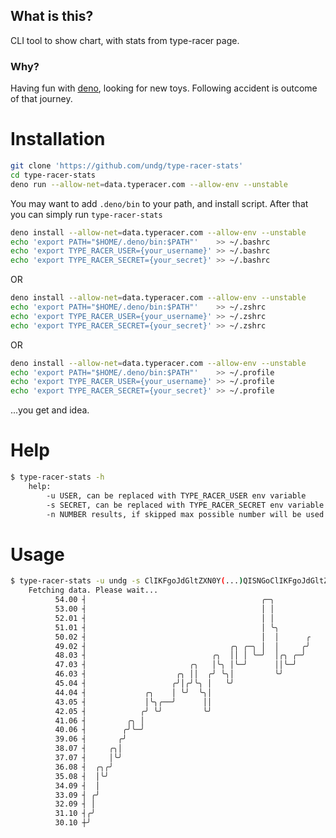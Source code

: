 ## What is this?
CLI tool to show chart, with stats from type-racer page.

### Why?
Having fun with [deno](https://deno.land), looking for new toys. Following accident is outcome of that journey.

# Installation

```bash
git clone 'https://github.com/undg/type-racer-stats'
cd type-racer-stats
deno run --allow-net=data.typeracer.com --allow-env --unstable
```

You may want to add `.deno/bin` to your path, and install script.
After that you can simply run `type-racer-stats`

```bash
deno install --allow-net=data.typeracer.com --allow-env --unstable
echo 'export PATH="$HOME/.deno/bin:$PATH"'    >> ~/.bashrc
echo 'export TYPE_RACER_USER={your_username}' >> ~/.bashrc
echo 'export TYPE_RACER_SECRET={your_secret}' >> ~/.bashrc
```
OR
```bash
deno install --allow-net=data.typeracer.com --allow-env --unstable
echo 'export PATH="$HOME/.deno/bin:$PATH"'    >> ~/.zshrc
echo 'export TYPE_RACER_USER={your_username}' >> ~/.zshrc
echo 'export TYPE_RACER_SECRET={your_secret}' >> ~/.zshrc
```
OR
```bash
deno install --allow-net=data.typeracer.com --allow-env --unstable
echo 'export PATH="$HOME/.deno/bin:$PATH"'    >> ~/.profile
echo 'export TYPE_RACER_USER={your_username}' >> ~/.profile
echo 'export TYPE_RACER_SECRET={your_secret}' >> ~/.profile
```
...you get and idea.


# Help

``` bash
$ type-racer-stats -h
    help:
        -u USER, can be replaced with TYPE_RACER_USER env variable
        -s SECRET, can be replaced with TYPE_RACER_SECRET env variable
        -n NUMBER results, if skipped max possible number will be used
```

# Usage

``` bash
$ type-racer-stats -u undg -s ClIKFgoJdGltZXN0Y(...)QISNGoClIKFgoJdGltZXN0YW1wEgkImMuutYL-8QISNGo
    Fetching data. Please wait...
          54.00 ┤                                       ╭─╮
          53.00 ┤                                       │ │
          52.01 ┤                                       │ │
          51.01 ┤                                       │ ╰╮
          50.02 ┤                                       │  │      ╭
          49.02 ┤                                ╭╮ ╭─╮ │  │     ╭╯
          48.03 ┤                            ╭╮  ││ │ ╰─╯  │╭╮ ╭─╯
          47.03 ┤                       ╭╮   │╰╮ │╰─╯      ││╰─╯
          46.03 ┤                    ╭╮ ││  ╭╯ ╰╮│         ╰╯
          45.04 ┤                   ╭╯│╭╯╰╮ │   ╰╯
          44.04 ┤             ╭╮    │ ╰╯  ╰╮│
          43.05 ┤             │╰╮╭──╯      ││
          42.05 ┤            ╭╯ ╰╯         ╰╯
          41.06 ┤         ╭╮ │
          40.06 ┤        ╭╯╰─╯
          39.06 ┤       ╭╯
          38.07 ┤     ╭╮│
          37.07 ┤     │╰╯
          36.08 ┤  ╭╮╭╯
          35.08 ┤  │╰╯
          34.09 ┤  │
          33.09 ┤ ╭╯
          32.09 ┤ │
          31.10 ┤╭╯
          30.10 ┼╯
```

